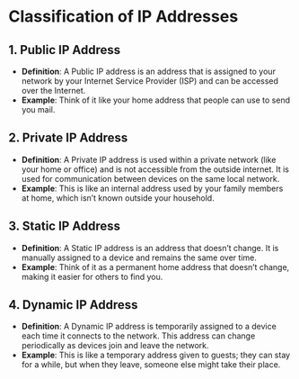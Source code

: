 
# Classification of IP Addresses

## 1. Public IP Address
- **Definition**: A Public IP address is an address that is assigned to your network by your Internet Service Provider (ISP) and can be accessed over the Internet.
- **Example**: Think of it like your home address that people can use to send you mail.

## 2. Private IP Address
- **Definition**: A Private IP address is used within a private network (like your home or office) and is not accessible from the outside internet. It is used for communication between devices on the same local network.
- **Example**: This is like an internal address used by your family members at home, which isn’t known outside your household.

## 3. Static IP Address
- **Definition**: A Static IP address is an address that doesn’t change. It is manually assigned to a device and remains the same over time.
- **Example**: Think of it as a permanent home address that doesn’t change, making it easier for others to find you.

## 4. Dynamic IP Address
- **Definition**: A Dynamic IP address is temporarily assigned to a device each time it connects to the network. This address can change periodically as devices join and leave the network.
- **Example**: This is like a temporary address given to guests; they can stay for a while, but when they leave, someone else might take their place.
